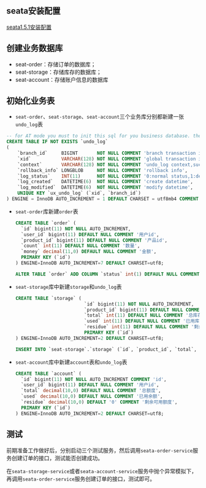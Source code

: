 ## seata安装配置

[seata1.5.1安装配置](https://blog.csdn.net/yanzhenjingfan/article/details/125472153)

## 创建业务数据库

- seat-order：存储订单的数据库；
- seat-storage：存储库存的数据库；
- seat-account：存储账户信息的数据库

## 初始化业务表

+ `seat-order`、`seat-storage`、`seat-account`三个业务库分别都新建一张`undo_log`表

```sql
-- for AT mode you must to init this sql for you business database. the seata server not need it.
CREATE TABLE IF NOT EXISTS `undo_log`
(
    `branch_id`     BIGINT       NOT NULL COMMENT 'branch transaction id',
    `xid`           VARCHAR(128) NOT NULL COMMENT 'global transaction id',
    `context`       VARCHAR(128) NOT NULL COMMENT 'undo_log context,such as serialization',
    `rollback_info` LONGBLOB     NOT NULL COMMENT 'rollback info',
    `log_status`    INT(11)      NOT NULL COMMENT '0:normal status,1:defense status',
    `log_created`   DATETIME(6)  NOT NULL COMMENT 'create datetime',
    `log_modified`  DATETIME(6)  NOT NULL COMMENT 'modify datetime',
    UNIQUE KEY `ux_undo_log` (`xid`, `branch_id`)
) ENGINE = InnoDB AUTO_INCREMENT = 1 DEFAULT CHARSET = utf8mb4 COMMENT ='AT transaction mode undo table';
```

+ `seat-order`库新建`order`表
  
  ```sql
  CREATE TABLE `order` (
    `id` bigint(11) NOT NULL AUTO_INCREMENT,
    `user_id` bigint(11) DEFAULT NULL COMMENT '用户id',
    `product_id` bigint(11) DEFAULT NULL COMMENT '产品id',
    `count` int(11) DEFAULT NULL COMMENT '数量',
    `money` decimal(11,0) DEFAULT NULL COMMENT '金额',
    PRIMARY KEY (`id`)
  ) ENGINE=InnoDB AUTO_INCREMENT=7 DEFAULT CHARSET=utf8;
  
  ALTER TABLE `order` ADD COLUMN `status` int(1) DEFAULT NULL COMMENT '订单状态：0：创建中；1：已完结' AFTER `money` ;
  ```

+ `seat-storage`库中新建`storage`和`undo_log`表
  
  ```sql
  CREATE TABLE `storage` (
                           `id` bigint(11) NOT NULL AUTO_INCREMENT,
                           `product_id` bigint(11) DEFAULT NULL COMMENT '产品id',
                           `total` int(11) DEFAULT NULL COMMENT '总库存',
                           `used` int(11) DEFAULT NULL COMMENT '已用库存',
                           `residue` int(11) DEFAULT NULL COMMENT '剩余库存',
                           PRIMARY KEY (`id`)
  ) ENGINE=InnoDB AUTO_INCREMENT=2 DEFAULT CHARSET=utf8;
  
  INSERT INTO `seat-storage`.`storage` (`id`, `product_id`, `total`, `used`, `residue`) VALUES ('1', '1', '100', '0', '100');
  ```

+ `seat-account`库中新建`account`表和`undo_log`表
  
  ```sql
  CREATE TABLE `account` (
    `id` bigint(11) NOT NULL AUTO_INCREMENT COMMENT 'id',
    `user_id` bigint(11) DEFAULT NULL COMMENT '用户id',
    `total` decimal(10,0) DEFAULT NULL COMMENT '总额度',
    `used` decimal(10,0) DEFAULT NULL COMMENT '已用余额',
    `residue` decimal(10,0) DEFAULT '0' COMMENT '剩余可用额度',
    PRIMARY KEY (`id`)
  ) ENGINE=InnoDB AUTO_INCREMENT=2 DEFAULT CHARSET=utf8;
  ```

## 测试

前期准备工作做好后，分别启动三个测试服务，然后调用`seata-order-service`服务创建订单的接口，测试能否创建成功。

在`seata-storage-service`或者`seata-account-service`服务中抛个异常模拟下，再调用`seata-order-service`服务创建订单的接口，测试即可。
